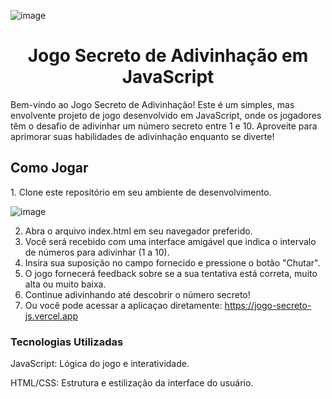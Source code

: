 ![image](https://github.com/caiquejv/jogo-secreto/assets/92598305/4f459dbe-a619-4b0d-b4fc-bf9d802b7f37)


# <h1 align="center">Jogo Secreto de Adivinhação em JavaScript</h1>
<p>Bem-vindo ao Jogo Secreto de Adivinhação! Este é um simples, mas envolvente projeto de jogo desenvolvido em JavaScript, onde os jogadores têm o desafio de adivinhar um número secreto entre 1 e 10. Aproveite para aprimorar suas habilidades de adivinhação enquanto se diverte!
</p>
<h2>Como Jogar</h2>
1. Clone este repositório em seu ambiente de desenvolvimento.

![image](https://github.com/caiquejv/jogo-secreto/assets/92598305/71c179f5-f1de-438b-87d7-feff746dfc28)

2. Abra o arquivo index.html em seu navegador preferido.
3. Você será recebido com uma interface amigável que indica o intervalo de números para adivinhar (1 a 10).
4. Insira sua suposição no campo fornecido e pressione o botão "Chutar".
5. O jogo fornecerá feedback sobre se a sua tentativa está correta, muito alta ou muito baixa.
6. Continue adivinhando até descobrir o número secreto!
7. Ou você pode acessar a aplicaçao diretamente: https://jogo-secreto-js.vercel.app


<h3>Tecnologias Utilizadas</h3>
<p></p>JavaScript: Lógica do jogo e interatividade.</p>
<p></p>HTML/CSS: Estrutura e estilização da interface do usuário.</p>
